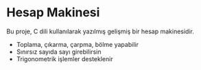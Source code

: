 # Hesap Makinesi

Bu proje, C dili kullanılarak yazılmış gelişmiş bir hesap makinesidir.  
- Toplama, çıkarma, çarpma, bölme yapabilir  
- Sınırsız sayıda sayı girebilirsin  
- Trigonometrik işlemler desteklenir  
